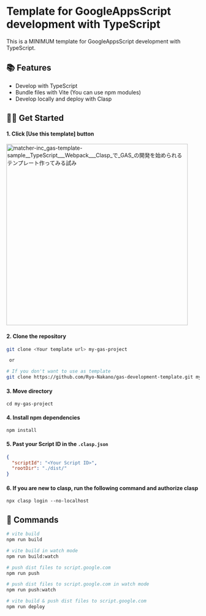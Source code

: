 # Template for GoogleAppsScript development with TypeScript

This is a MINIMUM template for GoogleAppsScript development with TypeScript.

## 📚 Features
- Develop with TypeScript  
- Bundle files with Vite (You can use npm modules)
- Develop locally and deploy with Clasp 

## 🏃‍♂️ Get Started
#### 1. Click [Use this template] button
<img width="473" alt="matcher-inc_gas-template-sample__TypeScript___Webpack___Clasp_で_GAS_の開発を始められるテンプレート作ってみる試み" src="https://user-images.githubusercontent.com/78125846/192661673-6bc8dbc4-fd4c-4d02-ab74-c6808dbb31de.png">

#### 2. Clone the repository
```bash
git clone <Your template url> my-gas-project

 or

# If you don't want to use as template
git clone https://github.com/Ryo-Nakano/gas-development-template.git my-gas-project
```

#### 3. Move directory
```
cd my-gas-project
```

#### 4. Install npm dependencies
```
npm install
```

#### 5. Past your Script ID in the `.clasp.json`

```json
{
  "scriptId": "<Your Script ID>",
  "rootDir": "./dist/"
}
```

#### 6. If you are new to clasp, run the following command and authorize clasp
 
```
npx clasp login --no-localhost
```

## 🚀 Commands
```bash
# vite build
npm run build

# vite build in watch mode
npm run build:watch

# push dist files to script.google.com
npm run push

# push dist files to script.google.com in watch mode
npm run push:watch

# vite build & push dist files to script.google.com
npm run deploy
```

